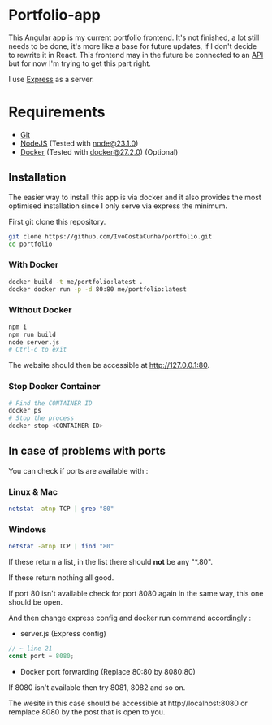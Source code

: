 # Portfolio-app
This Angular app is my current portfolio frontend. It's not finished, a lot still needs to be done, it's more like a base for future updates, if I don't decide to rewrite it in React.
This frontend may in the future be connected to an [API](https://github.com/IvoCostaCunha/portfolio-api.git) but for now I'm trying to get this part right.

I use [Express](https://github.com/expressjs/express.git) as a server.

# Requirements
- [Git](https://git-scm.com/)
- [NodeJS](https://nodejs.org/en) (Tested with node@23.1.0)
- [Docker](https://www.docker.com/) (Tested with docker@27.2.0) (Optional)

## Installation

The easier way to install this app is via docker and it also provides the most optimised installation since I only serve via express the minimum.

First git clone this repository.
```sh
git clone https://github.com/IvoCostaCunha/portfolio.git
cd portfolio
```

### With Docker
```sh
docker build -t me/portfolio:latest .
docker docker run -p -d 80:80 me/portfolio:latest
```

### Without Docker
```sh
npm i
npm run build
node server.js
# Ctrl-c to exit
```
The website should then be accessible at http://127.0.0.1:80.

### Stop Docker Container
```sh
# Find the CONTAINER ID
docker ps
# Stop the process
docker stop <CONTAINER ID>
```

## In case of problems with ports

You can check if ports are available with :

### Linux & Mac
```sh
netstat -atnp TCP | grep "80"
```

### Windows
```sh
netstat -atnp TCP | find "80"
```

If these return a list, in the list there should **not** be any "*.80".

If these return nothing all good.

If port 80 isn't available check for port 8080 again in the same way, this one should be open.

And then change express config and docker run command accordingly :
- server.js (Express config)
```javascript
// ~ line 21
const port = 8080;
```
- Docker port forwarding (Replace 80:80 by 8080:80)

If 8080 isn't available then try 8081, 8082 and so on.

The wesite in this case should be accessible at http://localhost:8080 or remplace 8080 by the post that is open to you.